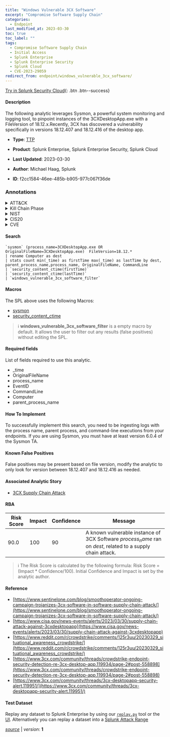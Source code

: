 ```yaml
---
title: "Windows Vulnerable 3CX Software"
excerpt: "Compromise Software Supply Chain"
categories:
  - Endpoint
last_modified_at: 2023-03-30
toc: true
toc_label: ""
tags:
  - Compromise Software Supply Chain
  - Initial Access
  - Splunk Enterprise
  - Splunk Enterprise Security
  - Splunk Cloud
  - CVE-2023-29059
redirect_from: endpoint/windows_vulnerable_3cx_software/
---
```




[Try in Splunk Security Cloud](https://www.splunk.com/en_us/cyber-security.html){: .btn .btn--success}

#### Description

The following analytic leverages Sysmon, a powerful system monitoring and logging tool, to pinpoint instances of the 3CXDesktopApp.exe with a FileVersion of 18.12.x.Recently, 3CX has discovered a vulnerability specifically in versions 18.12.407 and 18.12.416 of the desktop app.

- **Type**: [TTP](https://github.com/splunk/security_content/wiki/Detection-Analytic-Types)
- **Product**: Splunk Enterprise, Splunk Enterprise Security, Splunk Cloud

- **Last Updated**: 2023-03-30
- **Author**: Michael Haag, Splunk
- **ID**: f2cc1584-46ee-485b-b905-977c067f36de

### Annotations
<details>
  <summary>ATT&CK</summary>

<div markdown="1">

#### [ATT&CK](https://attack.mitre.org/)

| ID          | Technique   | Tactic         |
| ----------- | ----------- |--------------- |
| [T1195.002](https://attack.mitre.org/techniques/T1195/002/) | Compromise Software Supply Chain | Initial Access |

</div>
</details>


<details>
  <summary>Kill Chain Phase</summary>

<div markdown="1">

* Delivery


</div>
</details>


<details>
  <summary>NIST</summary>

<div markdown="1">

* DE.CM



</div>
</details>

<details>
  <summary>CIS20</summary>

<div markdown="1">

* CIS 10



</div>
</details>

<details>
  <summary>CVE</summary>

<div markdown="1">

| ID          | Summary | [CVSS](https://nvd.nist.gov/vuln-metrics/cvss) |
| ----------- | ----------- | -------------- |
| [CVE-2023-29059](https://nvd.nist.gov/vuln/detail/CVE-2023-29059) | 3CX DesktopApp through 18.12.416 has embedded malicious code, as exploited in the wild in March 2023. This affects versions 18.12.407 and 18.12.416 of the 3CX DesktopApp Electron Windows application shipped in Update 7, and versions 18.11.1213, 18.12.402, 18.12.407, and 18.12.416 of the 3CX DesktopApp Electron macOS application. | None |



</div>
</details>


#### Search

```
`sysmon` (process_name=3CXDesktopApp.exe OR OriginalFileName=3CXDesktopApp.exe)  FileVersion=18.12.* 
| rename Computer as dest 
| stats count min(_time) as firstTime max(_time) as lastTime by dest, parent_process_name,process_name, OriginalFileName, CommandLine 
| `security_content_ctime(firstTime)` 
| `security_content_ctime(lastTime)`
| `windows_vulnerable_3cx_software_filter`
```

#### Macros
The SPL above uses the following Macros:
* [sysmon](https://github.com/splunk/security_content/blob/develop/macros/sysmon.yml)
* [security_content_ctime](https://github.com/splunk/security_content/blob/develop/macros/security_content_ctime.yml)

> :information_source:
> **windows_vulnerable_3cx_software_filter** is a empty macro by default. It allows the user to filter out any results (false positives) without editing the SPL.



#### Required fields
List of fields required to use this analytic.
* _time
* OriginalFileName
* process_name
* EventID
* CommandLine
* Computer
* parent_process_name



#### How To Implement
To successfully implement this search, you need to be ingesting logs with the process name, parent process, and command-line executions from your endpoints. If you are using Sysmon, you must have at least version 6.0.4 of the Sysmon TA.
#### Known False Positives
False positives may be present based on file version, modify the analytic to only look for version between 18.12.407 and 18.12.416 as needed.

#### Associated Analytic Story
* [3CX Supply Chain Attack](/stories/3cx_supply_chain_attack)




#### RBA

| Risk Score  | Impact      | Confidence   | Message      |
| ----------- | ----------- |--------------|--------------|
| 90.0 | 100 | 90 | A known vulnerable instance of 3CX Software $process_name$ ran on $dest$, related to a supply chain attack. |


> :information_source:
> The Risk Score is calculated by the following formula: Risk Score = (Impact * Confidence/100). Initial Confidence and Impact is set by the analytic author.


#### Reference

* [https://www.sentinelone.com/blog/smoothoperator-ongoing-campaign-trojanizes-3cx-software-in-software-supply-chain-attack/](https://www.sentinelone.com/blog/smoothoperator-ongoing-campaign-trojanizes-3cx-software-in-software-supply-chain-attack/)
* [https://www.cisa.gov/news-events/alerts/2023/03/30/supply-chain-attack-against-3cxdesktopapp](https://www.cisa.gov/news-events/alerts/2023/03/30/supply-chain-attack-against-3cxdesktopapp)
* [https://www.reddit.com/r/crowdstrike/comments/125r3uu/20230329_situational_awareness_crowdstrike/](https://www.reddit.com/r/crowdstrike/comments/125r3uu/20230329_situational_awareness_crowdstrike/)
* [https://www.3cx.com/community/threads/crowdstrike-endpoint-security-detection-re-3cx-desktop-app.119934/page-2#post-558898](https://www.3cx.com/community/threads/crowdstrike-endpoint-security-detection-re-3cx-desktop-app.119934/page-2#post-558898)
* [https://www.3cx.com/community/threads/3cx-desktopapp-security-alert.119951/](https://www.3cx.com/community/threads/3cx-desktopapp-security-alert.119951/)



#### Test Dataset
Replay any dataset to Splunk Enterprise by using our [`replay.py`](https://github.com/splunk/attack_data#using-replaypy) tool or the [UI](https://github.com/splunk/attack_data#using-ui).
Alternatively you can replay a dataset into a [Splunk Attack Range](https://github.com/splunk/attack_range#replay-dumps-into-attack-range-splunk-server)




[*source*](https://github.com/splunk/security_content/tree/develop/detections/endpoint/windows_vulnerable_3cx_software.yml) \| *version*: **1**
